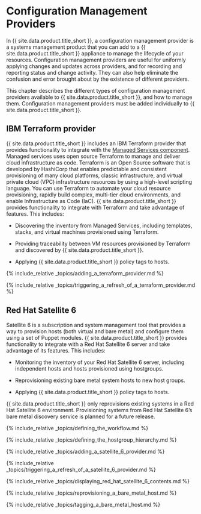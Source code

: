# Configuration Management Providers

In {{ site.data.product.title_short }}, a configuration management provider is a
systems management product that you can add to a {{ site.data.product.title_short }}
appliance to manage the lifecycle of your resources. Configuration
management providers are useful for uniformly applying changes and
updates across providers, and for recording and reporting status and
change activity. They can also help eliminate the confusion and error
brought about by the existence of different providers.

This chapter describes the different types of configuration management
providers available to {{ site.data.product.title_short }}, and how to manage them.
Configuration management providers must be added individually to
{{ site.data.product.title_short }}.

## IBM Terraform provider

{{ site.data.product.title_short }} includes an IBM Terraform provider that provides functionality to integrate with the [Managed Services component](https://www.ibm.com/support/knowledgecenter/SSFC4F_2.2.0/cam/cam_intro.html). Managed services uses open source Terraform to manage and deliver cloud infrastructure as code. Terraform is an Open Source software that is developed by HashiCorp that enables predictable and consistent provisioning of many cloud platforms, classic infrastructure, and virtual private cloud (VPC) infrastructure resources by using a high-level scripting language. You can use Terraform to automate your cloud resource provisioning, rapidly build complex, multi-tier cloud environments, and enable Infrastructure as Code (IaC).
{{ site.data.product.title_short }} provides functionality to integrate with Terraform and take advantage of features. This includes:

  - Discovering the inventory from Managed Services, including templates, stacks, and virtual machines provisioned using Terraform.

  - Providing traceability between VM resources provisioned by Terraform and discovered by {{ site.data.product.title_short }}.

  - Applying {{ site.data.product.title_short }} policy tags to hosts.

{% include_relative _topics/adding_a_terraform_provider.md %}

{% include_relative
_topics/triggering_a_refresh_of_a_terraform_provider.md %}


## Red Hat Satellite 6

Satellite 6 is a subscription and system management tool that provides a
way to provision hosts (both virtual and bare metal) and configure them
using a set of Puppet modules. {{ site.data.product.title_short }} provides functionality to
integrate with a Red Hat Satellite 6 server and take advantage of its
features. This includes:

  - Monitoring the inventory of your Red Hat Satellite 6 server,
    including independent hosts and hosts provisioned using hostgroups.

  - Reprovisioning existing bare metal system hosts to new host groups.

  - Applying {{ site.data.product.title_short }} policy tags to hosts.

<div class="important">

{{ site.data.product.title_short }} only reprovisions existing systems in a Red Hat
Satellite 6 environment. Provisioning systems from Red Hat Satellite 6’s
bare metal discovery service is planned for a future release.

</div>

{% include_relative _topics/defining_the_workflow.md %}

{% include_relative _topics/defining_the_hostgroup_hierarchy.md %}

{% include_relative _topics/adding_a_satellite_6_provider.md %}

{% include_relative
_topics/triggering_a_refresh_of_a_satellite_6_provider.md %}

{% include_relative
_topics/displaying_red_hat_satellite_6_contents.md %}

{% include_relative _topics/reprovisioning_a_bare_metal_host.md %}

{% include_relative _topics/tagging_a_bare_metal_host.md %}
